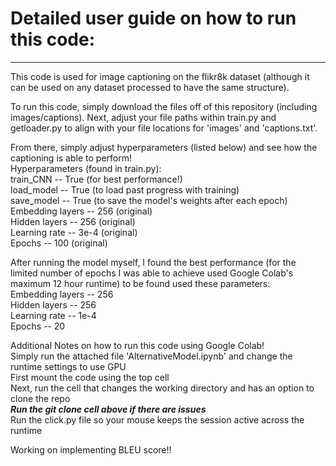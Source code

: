 # Detailed user guide on how to run this code:
-------------------------------------------------------------------------------------------------------------------------------------------------------------------------
This code is used for image captioning on the flikr8k dataset (although it can be used on any dataset processed to have the same structure).  

To run this code, simply download the files off of this repository (including images/captions). Next, adjust your file paths within train.py
and getloader.py to align with your file locations for 'images' and 'captions.txt'.  

From there, simply adjust hyperparameters (listed below) and see how the captioning is able to perform!  
Hyperparameters (found in train.py):  
train_CNN -- True (for best performance!)  
load_model -- True (to load past progress with training)  
save_model -- True (to save the model's weights after each epoch)  
Embedding layers -- 256 (original)  
Hidden layers -- 256 (original)  
Learning rate -- 3e-4 (original)  
Epochs -- 100 (original)  

After running the model myself, I found the best performance (for the limited number of epochs I was able to achieve used Google Colab's maximum 12 hour runtime)
to be found used these parameters:  
Embedding layers -- 256  
Hidden layers -- 256  
Learning rate -- 1e-4  
Epochs -- 20  

Additional Notes on how to run this code using Google Colab!  
Simply run the attached file 'AlternativeModel.ipynb' and change the runtime settings to use GPU  
First mount the code using the top cell  
Next, run the cell that changes the working directory and has an option to clone the repo  
***Run the git clone cell above if there are issues***  
Run the click.py file so your mouse keeps the session active across the runtime  

Working on implementing BLEU score!!
